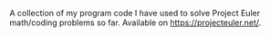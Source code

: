 A collection of my program code I have used to solve Project Euler math/coding problems so far. Available on https://projecteuler.net/.
